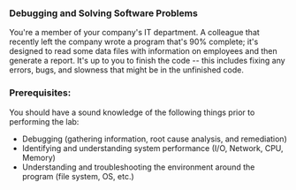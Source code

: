 ### Debugging and Solving Software Problems

You're a member of your company's IT department. A colleague that recently left the company wrote a program that's 90% complete; it's designed to read some data files with information on employees and then generate a report. It's up to you to finish the code -- this includes fixing any errors, bugs, and slowness that might be in the unfinished code.

### Prerequisites:

You should have a sound knowledge of the following things prior to performing the lab:

* Debugging (gathering information, root cause analysis, and remediation)
* Identifying and understanding system performance (I/O, Network, CPU, Memory)
* Understanding and troubleshooting the environment around the program (file system, OS, etc.)
